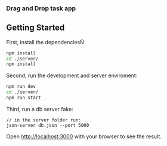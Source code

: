 ### Drag and Drop task app
## Getting Started

First, install the dependenciesÑ

```bash
npm install
cd ./server/ 
npm install

```

Second, run the development and server enviroment:

```bash
npm run dev
cd ./server/
npm run start
```

Third, run a db server fake:
```
// in the server folder run:
json-server db.json --port 5000
```

Open [http://localhost:3000](http://localhost:3000) with your browser to see the result.


